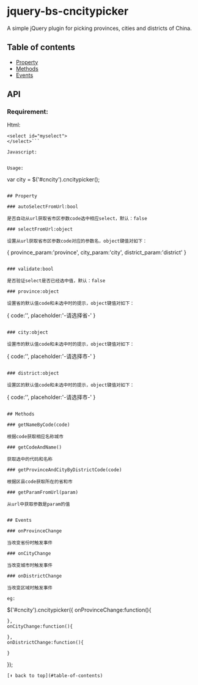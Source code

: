 # jquery-bs-cncitypicker

A simple jQuery plugin for picking provinces, cities and districts of China.

## Table of contents

- [Property](#property)
- [Methods](#methods)
- [Events](#events)

## API

### Requirement:

Html:
```
<select id="myselect">
</select>```

Javascript:
```
<script src="https://cdn.bootcss.com/jquery/2.1.0/jquery.min.js"></script>
<script src="./js/jquery.superselect.js"></script>
```

Usage:
```
var city = $('#cncity').cncitypicker();
```

## Property

### autoSelectFromUrl:bool

是否自动从url获取省市区参数code选中相应select，默认：false

### selectFromUrl:object

设置从url获取省市区参数code对应的参数名，object键值对如下：

```
{
  province_param:'province',
  city_param:'city',
  district_param:'district'
}
```

### validate:bool

是否验证select是否已经选中值，默认：false

### province:object

设置省的默认值code和未选中时的提示，object键值对如下：

```
{
  code:'',
  placeholder:'-请选择省-'
}
```

### city:object

设置市的默认值code和未选中时的提示，object键值对如下：

```
{
  code:'',
  placeholder:'-请选择市-'
}
```

### district:object

设置区的默认值code和未选中时的提示，object键值对如下：

```
{
  code:'',
  placeholder:'-请选择市-'
}
```

## Methods

### getNameByCode(code)

根据code获取相应名称城市

### getCodeAndName()

获取选中的代码和名称

### getProvinceAndCityByDistrictCode(code)

根据区县code获取所在的省和市

### getParamFromUrl(param)

从url中获取参数是param的值


## Events

### onProvinceChange

当改变省份时触发事件

### onCityChange

当改变城市时触发事件

### onDistrictChange

当改变区域时触发事件

eg:

```
$('#cncity').cncitypicker({
    onProvinceChange:function(){

    },
    onCityChange:function(){

    },
    onDistrictChange:function(){

    }
});
```
[⬆ back to top](#table-of-contents)

